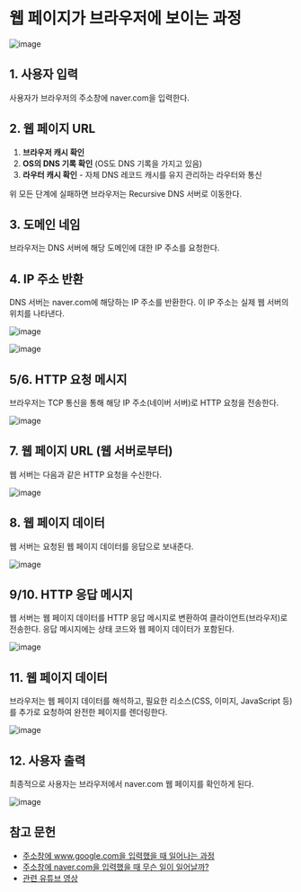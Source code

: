 # 웹 페이지가 브라우저에 보이는 과정

![image](https://github.com/user-attachments/assets/b22b2986-e88a-4dd1-8e48-f745cbb2a6a8)


## 1. 사용자 입력

사용자가 브라우저의 주소창에 naver.com을 입력한다.

## 2. 웹 페이지 URL

1. **브라우저 캐시 확인**
2. **OS의 DNS 기록 확인** (OS도 DNS 기록을 가지고 있음)
3. **라우터 캐시 확인** - 자체 DNS 레코드 캐시를 유지 관리하는 라우터와 통신

위 모든 단계에 실패하면 브라우저는 Recursive DNS 서버로 이동한다.

## 3. 도메인 네임

브라우저는 DNS 서버에 해당 도메인에 대한 IP 주소를 요청한다.

## 4. IP 주소 반환

DNS 서버는 naver.com에 해당하는 IP 주소를 반환한다. 이 IP 주소는 실제 웹 서버의 위치를 나타낸다.

![image](https://github.com/user-attachments/assets/c83dd844-4002-4edc-8331-aff99377246b)

![image](https://github.com/user-attachments/assets/025b29cc-477c-46b1-aadb-57059ce13d43)


## 5/6. HTTP 요청 메시지

브라우저는 TCP 통신을 통해 해당 IP 주소(네이버 서버)로 HTTP 요청을 전송한다.

![image](https://github.com/user-attachments/assets/da71da7c-5073-4d9c-ab7c-8f639ef9d41d)


## 7. 웹 페이지 URL (웹 서버로부터)

웹 서버는 다음과 같은 HTTP 요청을 수신한다.

![image](https://github.com/user-attachments/assets/02a84811-0733-48f3-91d2-3714cb6e5b7d)


## 8. 웹 페이지 데이터

웹 서버는 요청된 웹 페이지 데이터를 응답으로 보내준다.

![image](https://github.com/user-attachments/assets/b5568178-f272-4af2-964d-efab69c19e8e)


## 9/10. HTTP 응답 메시지

웹 서버는 웹 페이지 데이터를 HTTP 응답 메시지로 변환하여 클라이언트(브라우저)로 전송한다. 응답 메시지에는 상태 코드와 웹 페이지 데이터가 포함된다.

![image](https://github.com/user-attachments/assets/6a9ca3b0-9b08-4f1c-b6bd-fcbe6daea75d)


## 11. 웹 페이지 데이터

브라우저는 웹 페이지 데이터를 해석하고, 필요한 리소스(CSS, 이미지, JavaScript 등)를 추가로 요청하여 완전한 페이지를 렌더링한다.

![image](https://github.com/user-attachments/assets/0e69c775-8941-4709-970b-82e1a8653989)


## 12. 사용자 출력

최종적으로 사용자는 브라우저에서 naver.com 웹 페이지를 확인하게 된다.

![image](https://github.com/user-attachments/assets/84e21b01-2c8e-4bb7-a850-be14a5c4eb2c)


## 참고 문헌

- [주소창에 www.google.com을 입력했을 때 일어나는 과정](https://velog.io/@zioo/%EC%A3%BC%EC%86%8C%EC%B0%BD%EC%97%90-www.google.com-%EC%9D%84-%EC%9E%85%EB%A0%A5%ED%96%88%EC%9D%84-%EB%95%8C-%EC%9D%BC%EC%96%B4%EB%82%98%EB%8A%94-%EA%B3%BC%EC%A0%95)
- [주소창에 naver.com을 입력했을 때 무슨 일이 일어날까?](https://velog.io/@gusdh2/%EC%A3%BC%EC%86%8C%EC%B0%BD%EC%97%90-naver.com%EC%9D%84-%EC%B9%98%EB%A9%B4-%EC%96%B4%EB%96%A4-%EC%9D%BC%EC%9D%B4-%EC%9D%BC%EC%96%B4%EB%82%A0%EA%B9%8C)
- [관련 유튜브 영상](https://www.youtube.com/watch?v=YahjHM9UNCA)
